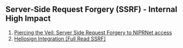 ## Server-Side Request Forgery (SSRF) - Internal High Impact

1. [Piercing the Veil: Server Side Request Forgery to NIPRNet access](https://infosecwriteups.com/piercing-the-veil-server-side-request-forgery-to-niprnet-access-c358fd5e249a)
2. [Hellosign Integration [Full Read SSRF]](https://medium.com/@soufianehabti/write-up-1-hellosign-integration-full-read-ssrf-df5e1a5bc627)
